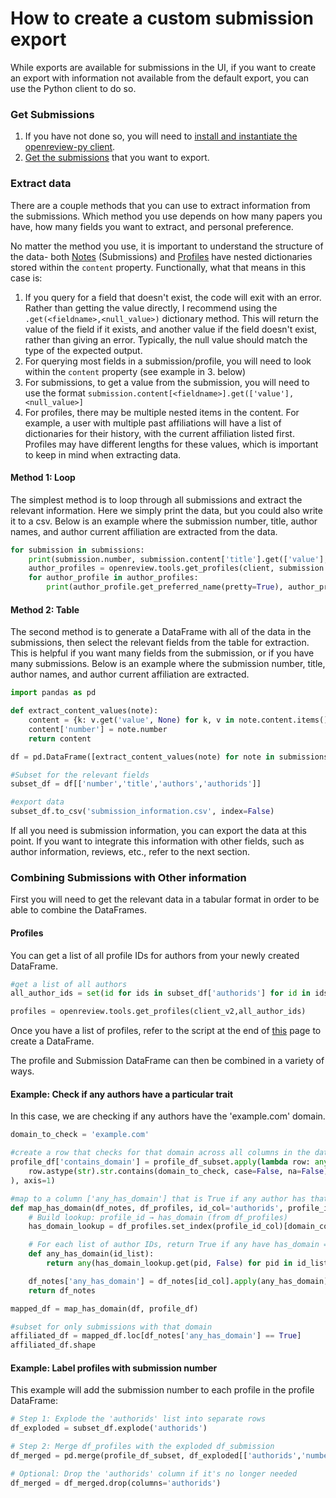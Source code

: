 # How to create a custom submission export

While exports are available for submissions in the UI, if you want to create an export with information not available from the default export, you can use the Python client to do so.

### Get Submissions

1. If you have not done so, you will need to [install and instantiate the openreview-py client](../../getting-started/using-the-api/installing-and-instantiating-the-python-client.md).&#x20;
2. [Get the submissions](how-to-get-all-notes-for-submissions-reviews-rebuttals-etc.md#quickstart-getting-all-submissions) that you want to export.

### Extract data

There are a couple methods that you can use to extract information from the submissions. Which method you use depends on how many papers you have, how many fields you want to extract, and personal preference.&#x20;

No matter the method you use, it is important to understand the structure of the data- both [Notes](../../getting-started/using-the-api/objects-in-openreview/introduction-to-notes.md) (Submissions) and [Profiles](../../getting-started/using-the-api/objects-in-openreview/introduction-to-profiles.md) have nested dictionaries stored within the `content` property. Functionally, what that means in this case is:

1. If you query for a field that doesn't exist, the code will exit with an error. Rather than getting the value directly, I recommend using the `.get(<fieldname>,<null_value>)` dictionary method. This will return the value of the field if it exists, and another value if the field doesn't exist, rather than giving an error. Typically, the null value should match the type of the expected output.&#x20;
2. For querying most fields in a submission/profile, you will need to look within the `content` property (see example in 3. below)
3. For submissions, to get a value from the submission, you will need to use the format `submission.content[<fieldname>].get(['value'],<null_value>]`&#x20;
4. For profiles, there may be multiple nested items in the content. For example, a user with multiple past affiliations will have a list of dictionaries for their history, with the current affiliation listed first. Profiles may have different lengths for these values, which is important to keep in mind when extracting data.&#x20;

#### Method 1: Loop

The simplest method is to loop through all submissions and extract the relevant information. Here we simply print the data, but you could also write it to a csv. Below is an example where the submission number, title, author names, and author current affiliation are extracted from the data.&#x20;

```python
for submission in submissions:
    print(submission.number, submission.content['title'].get(['value'],'')) 
    author_profiles = openreview.tools.get_profiles(client, submission.content['authorids'].get(['value'],''))
    for author_profile in author_profiles:
        print(author_profile.get_preferred_name(pretty=True), author_profile.content.get('history', [{}])[0])
```

#### Method 2: Table

The second method is to generate a DataFrame with all of the data in the submissions, then select the relevant fields from the table for extraction. This is helpful if you want many fields from the submission, or if you have many submissions. Below is an example where the submission number, title, author names, and author current affiliation are extracted.&#x20;



```python
import pandas as pd

def extract_content_values(note):
    content = {k: v.get('value', None) for k, v in note.content.items()}
    content['number'] = note.number
    return content

df = pd.DataFrame([extract_content_values(note) for note in submissions])

#Subset for the relevant fields
subset_df = df[['number','title','authors','authorids']]

#export data
subset_df.to_csv('submission_information.csv', index=False)
```

If all you need is submission information, you can export the data at this point. If you want to integrate this information with other fields, such as author information, reviews, etc., refer to the next section.&#x20;

### Combining Submissions with Other information

First you will need to get the relevant data in a tabular format in order to be able to combine the DataFrames.

#### Profiles

You can get a list of all profile IDs for authors from your newly created DataFrame.&#x20;

```python
#get a list of all authors
all_author_ids = set(id for ids in subset_df['authorids'] for id in ids)

profiles = openreview.tools.get_profiles(client_v2,all_author_ids)
```

Once you have a list of profiles, refer to the script at the end of [this](../../getting-started/using-the-api/objects-in-openreview/introduction-to-profiles.md) page to create a DataFrame.&#x20;

The profile and Submission DataFrame can then be combined in a variety of ways.&#x20;

#### Example: Check if any authors have a particular trait

In this case, we are checking if any authors have the 'example.com' domain.

```python
domain_to_check = 'example.com'

#create a row that checks for that domain across all columns in the data
profile_df['contains_domain'] = profile_df_subset.apply(lambda row: any(
    row.astype(str).str.contains(domain_to_check, case=False, na=False)
), axis=1)

#map to a column ['any_has_domain'] that is True if any author has that domain in their history
def map_has_domain(df_notes, df_profiles, id_col='authorids', profile_id_col='profile_id', domain_col='contains_domain'):
    # Build lookup: profile_id → has_domain (from df_profiles)
    has_domain_lookup = df_profiles.set_index(profile_id_col)[domain_col].to_dict()

    # For each list of author IDs, return True if any have has_domain = True
    def any_has_domain(id_list):
        return any(has_domain_lookup.get(pid, False) for pid in id_list)

    df_notes['any_has_domain'] = df_notes[id_col].apply(any_has_domain)
    return df_notes

mapped_df = map_has_domain(df, profile_df)

#subset for only submissions with that domain
affiliated_df = mapped_df.loc[df_notes['any_has_domain'] == True]
affiliated_df.shape
```

#### Example: Label profiles with submission number

This example will add the submission number to each profile in the profile DataFrame:

```python
# Step 1: Explode the 'authorids' list into separate rows
df_exploded = subset_df.explode('authorids')

# Step 2: Merge df_profiles with the exploded df_submission
df_merged = pd.merge(profile_df_subset, df_exploded[['authorids','number']], left_on='profile_id', right_on='authorids', how='left')

# Optional: Drop the 'authorids' column if it's no longer needed
df_merged = df_merged.drop(columns='authorids')

```



